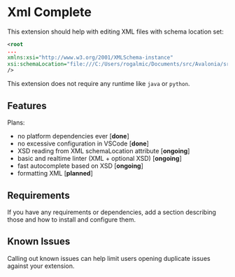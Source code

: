# Xml Complete

This extension should help with editing XML files with schema location set:
```xml
<root
...
xmlns:xsi="http://www.w3.org/2001/XMLSchema-instance"
xsi:schemaLocation="file:///C:/Users/rogalmic/Documents/src/Avalonia/src/Markup/Avalonia.xsd"
/>
```

This extension does not require any runtime like `java` or `python`.

## Features

Plans:
- no platform dependencies ever [**done**]
- no excessive configuration in VSCode [**done**]
- XSD reading from XML schemaLocation attribute [**ongoing**]
- basic and realtime linter (XML + optional XSD) [**ongoing**]
- fast autocomplete based on XSD [**ongoing**]
- formatting XML [**planned**]

## Requirements

If you have any requirements or dependencies, add a section describing those and how to install and configure them.

## Known Issues

Calling out known issues can help limit users opening duplicate issues against your extension.

